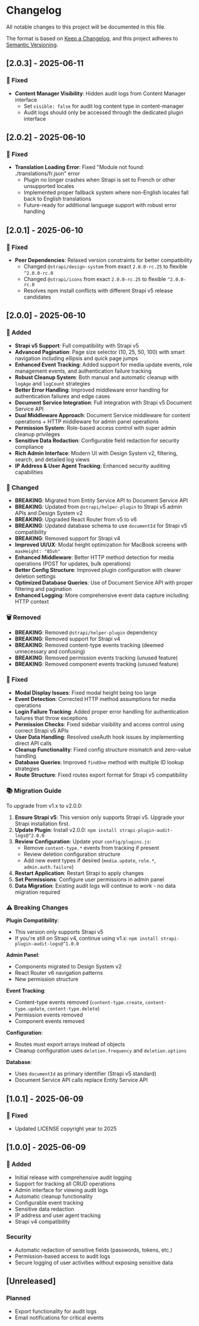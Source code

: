 # Changelog

All notable changes to this project will be documented in this file.

The format is based on [Keep a Changelog](https://keepachangelog.com/en/1.0.0/),
and this project adheres to [Semantic Versioning](https://semver.org/spec/v2.0.0.html).

## [2.0.3] - 2025-06-11

### 🐛 Fixed

- **Content Manager Visibility**: Hidden audit logs from Content Manager interface
  - Set `visible: false` for audit log content type in content-manager
  - Audit logs should only be accessed through the dedicated plugin interface

## [2.0.2] - 2025-06-10

### 🐛 Fixed

- **Translation Loading Error**: Fixed "Module not found: ./translations/fr.json" error
  - Plugin no longer crashes when Strapi is set to French or other unsupported locales
  - Implemented proper fallback system where non-English locales fall back to English translations
  - Future-ready for additional language support with robust error handling

## [2.0.1] - 2025-06-10

### 🐛 Fixed

- **Peer Dependencies**: Relaxed version constraints for better compatibility
  - Changed `@strapi/design-system` from exact `2.0.0-rc.25` to flexible `^2.0.0-rc.0`
  - Changed `@strapi/icons` from exact `2.0.0-rc.25` to flexible `^2.0.0-rc.0`
  - Resolves npm install conflicts with different Strapi v5 release candidates

## [2.0.0] - 2025-06-10

### 🚀 Added

- **Strapi v5 Support**: Full compatibility with Strapi v5
- **Advanced Pagination**: Page size selector (10, 25, 50, 100) with smart navigation including ellipsis and quick page jumps
- **Enhanced Event Tracking**: Added support for media update events, role management events, and authentication failure tracking
- **Robust Cleanup System**: Both manual and automatic cleanup with `logAge` and `logCount` strategies
- **Better Error Handling**: Improved middleware error handling for authentication failures and edge cases
- **Document Service Integration**: Full integration with Strapi v5 Document Service API
- **Dual Middleware Approach**: Document Service middleware for content operations + HTTP middleware for admin panel operations
- **Permission System**: Role-based access control with super admin cleanup privileges
- **Sensitive Data Redaction**: Configurable field redaction for security compliance
- **Rich Admin Interface**: Modern UI with Design System v2, filtering, search, and detailed log views
- **IP Address & User Agent Tracking**: Enhanced security auditing capabilities

### 🔧 Changed

- **BREAKING**: Migrated from Entity Service API to Document Service API
- **BREAKING**: Updated from `@strapi/helper-plugin` to Strapi v5 admin APIs and Design System v2
- **BREAKING**: Upgraded React Router from v5 to v6
- **BREAKING**: Updated database schema to use `documentId` for Strapi v5 compatibility
- **BREAKING**: Removed support for Strapi v4
- **Improved UI/UX**: Modal height optimization for MacBook screens with `maxHeight: "85vh"`
- **Enhanced Middleware**: Better HTTP method detection for media operations (POST for updates, bulk operations)
- **Better Config Structure**: Improved plugin configuration with clearer deletion settings
- **Optimized Database Queries**: Use of Document Service API with proper filtering and pagination
- **Enhanced Logging**: More comprehensive event data capture including HTTP context

### 🗑️ Removed

- **BREAKING**: Removed `@strapi/helper-plugin` dependency
- **BREAKING**: Removed support for Strapi v4
- **BREAKING**: Removed content-type events tracking (deemed unnecessary and confusing)
- **BREAKING**: Removed permission events tracking (unused feature)
- **BREAKING**: Removed component events tracking (unused feature)

### 🐛 Fixed

- **Modal Display Issues**: Fixed modal height being too large
- **Event Detection**: Corrected HTTP method assumptions for media operations
- **Login Failure Tracking**: Added proper error handling for authentication failures that throw exceptions
- **Permission Checks**: Fixed sidebar visibility and access control using correct Strapi v5 APIs
- **User Data Handling**: Resolved useAuth hook issues by implementing direct API calls
- **Cleanup Functionality**: Fixed config structure mismatch and zero-value handling
- **Database Queries**: Improved `findOne` method with multiple ID lookup strategies
- **Route Structure**: Fixed routes export format for Strapi v5 compatibility

### 📚 Migration Guide

To upgrade from v1.x to v2.0.0:

1. **Ensure Strapi v5**: This version only supports Strapi v5. Upgrade your Strapi installation first.
2. **Update Plugin**: Install v2.0.0: `npm install strapi-plugin-audit-logs@^2.0.0`
3. **Review Configuration**: Update your `config/plugins.js`:
   - Remove `content-type.*` events from tracking if present
   - Review deletion configuration structure
   - Add new event types if desired (`media.update`, `role.*`, `admin.auth.failure`)
4. **Restart Application**: Restart Strapi to apply changes
5. **Set Permissions**: Configure user permissions in admin panel
6. **Data Migration**: Existing audit logs will continue to work - no data migration required

### ⚠️ Breaking Changes

**Plugin Compatibility**:

- This version only supports Strapi v5
- If you're still on Strapi v4, continue using v1.x: `npm install strapi-plugin-audit-logs@^1.0.0`

**Admin Panel**:

- Components migrated to Design System v2
- React Router v6 navigation patterns
- New permission structure

**Event Tracking**:

- Content-type events removed (`content-type.create`, `content-type.update`, `content-type.delete`)
- Permission events removed
- Component events removed

**Configuration**:

- Routes must export arrays instead of objects
- Cleanup configuration uses `deletion.frequency` and `deletion.options`

**Database**:

- Uses `documentId` as primary identifier (Strapi v5 standard)
- Document Service API calls replace Entity Service API

## [1.0.1] - 2025-06-09

### 🐛 Fixed

- Updated LICENSE copyright year to 2025

## [1.0.0] - 2025-06-09

### 🚀 Added

- Initial release with comprehensive audit logging
- Support for tracking all CRUD operations
- Admin interface for viewing audit logs
- Automatic cleanup functionality
- Configurable event tracking
- Sensitive data redaction
- IP address and user agent tracking
- Strapi v4 compatibility

### Security

- Automatic redaction of sensitive fields (passwords, tokens, etc.)
- Permission-based access to audit logs
- Secure logging of user activities without exposing sensitive data

## [Unreleased]

### Planned

- Export functionality for audit logs
- Email notifications for critical events